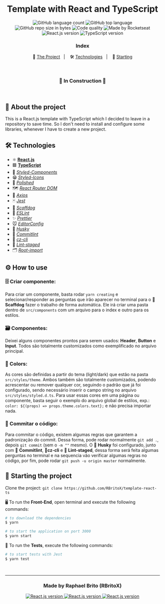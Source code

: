 <h1 align="center">
  Template with React and TypeScript
</h1>

<p align="center">
  <img alt="GitHub language count" src="https://img.shields.io/github/languages/count/rbritox/template-react-ts?color=yellow">

  <img alt="GitHub top language" src="https://img.shields.io/github/languages/top/rbritox/template-react-ts?color=yellow">

  <img alt="GitHub repo size in bytes" src="https://img.shields.io/github/repo-size/rbritox/template-react-ts?color=yellow">

  <img alt="Code quality" src="https://api.codacy.com/project/badge/Grade/76f70dac6eb8494aa3f9b3cc6e6102dc">

  <img alt="Made by Rocketseat" src="https://img.shields.io/github/license/rbritox/template-react-ts">

  <br>

  <img alt="React.js version" src="https://img.shields.io/badge/React.js-v16.13.1-60dafb?style=flat&logoColor=60dafb&logo=react">

  <img alt="TypeScript version" src="https://img.shields.io/badge/TypeScript-v3.8.3-007acc?style=flat&logoColor=007acc&logo=typescript">
</p>

<h3 align="center">
  Index
</h3>

<p align="center">
  📝 <a href="#-about-the-project">The Project</a>&nbsp;&nbsp;&nbsp;|&nbsp;&nbsp;&nbsp;
  🛠 <a href="#-technologies">Technologies</a>&nbsp;&nbsp;&nbsp;|&nbsp;&nbsp;&nbsp;
  🏁 <a href="#-starting-the-project">Starting</a>
</p>

<br>

<h3 align="center">
  🚧 In Construction 🚧
</h3>

<br>

## 📝 About the project
This is a React.js template with TypeScript which I decided to leave in a repository to save time. So I don't need to install and configure some libraries, whenever I have to create a new project.

## 🛠 Technologies
- ⚛️ **[React.js](https://reactjs.org/)**
- 🟪 **[TypeScript](https://www.typescriptlang.org/)**
- 💅 *[Styled-Components](https://styled-components.com/)*
- 😁 *[Styled-Icons](https://styled-icons.js.org/)*
- 🎨 *[Polished](https://polished.js.org/)*
- 🗺 *[React Router DOM](https://reacttraining.com/react-router/web/guides/quick-start)*
- 🔌 *[Axios](https://nodemon.io/)*
- 🃏 *[Jest](https://jestjs.io/)*
- 🐺 *[Scaffdog](https://github.com/cats-oss/scaffdog#scaffdog-generate)*
- 📏 *[ESLint](https://eslint.org/)*
- ✨ *[Prettier](https://prettier.io/)*
- 🐭 *[EditorConfig](https://editorconfig.org/)*
- 🐶 *[Husky](https://github.com/typicode/husky)*
- 🚨 *[Commitlint](https://github.com/conventional-changelog/commitlint)*
- 🚦 *[cz-cli](https://github.com/commitizen/cz-cli)*
- 🚥 *[Lint-staged](https://github.com/okonet/lint-staged)*
- 🗂 *[Root-import](https://www.npmjs.com/package/babel-plugin-root-import)*

## ⚙️ How to use

### 🗄 Criar componente:
Para criar um componente, basta rodar `yarn creating` e selecionar/responder as perguntas que irão aparecer no terminal para o 🐺 **Scaffdog** fazer o trabalho de forma automática. Ele irá criar uma pasta dentro de `src/components` com um arquivo para o index e outro para os estilos.

### 🗃 Componentes:
Deixei alguns componentes prontos para serem usados: **Header**, **Button** e **Input**. Todos são totalmente customizados como exemplificado no arquivo principal.

### 🎨 Colors:
As cores são definidas a partir do tema (light/dark) que estão na pasta `src/styles/theme`. Ambos também são totalmente customizados, podendo acrescentar ou remover qualquer cor, seguindo o padrão que já foi configurado, sendo necessário inserir o campo string no arquivo `src/styles/styled.d.ts`. Para usar essas cores em uma página ou componente, basta seguir o exemplo do arquivo global de estilos, exp.: `color: ${(props) => props.theme.colors.text};` e não precisa importar nada.

### 💾 Commitar o código:
Para commitar o código, existem algumas regras que garantem a padronização do commit. Dessa forma, pode rodar normalmente `git add .`, depois `git commit` (sem o `-m ""` mesmo). O 🐶 **Husky** foi configurado, junto com 🚨 **Commitlint**, 🚦**cz-cli** e 🚥 **Lint-staged**, dessa forma será feita algumas perguntas no terminal e na sequencia vão verificar algumas regras no código, por fim, pode rodar `git push -u origin master` normalmente.

## 🏁 Starting the project
Clone the project: `git clone https://github.com/RBritoX/template-react-ts`

🖥 To run the **Front-End**, open terminal and execute the following commands:

````zsh
# to download the dependencies
$ yarn

# to start the application on port 3000
$ yarn start
````

🧪 To run the **Tests**, execute the following commands:

````zsh
# to start tests with Jest
$ yarn test
````

<br>

---

<h3 align="center">
  Made by Raphael Brito (RBritoX)
</h3>

<p align="center">
  <a href="https://www.linkedin.com/in/raphaellbrito/">
    <img alt="React.js version" src="https://img.shields.io/badge/LinkedIn-/in/raphaellbrito-0e76a8?style=flat&logoColor=white&logo=linkedin">
  </a>
  <a href="https://www.facebook.com/RaphaBrito">
    <img alt="React.js version" src="https://img.shields.io/badge/Facebook-/RaphaBrito-1778F2?style=flat&logoColor=white&logo=facebook">
  </a>
  <a href="https://www.instagram.com/raphaellbrito/">
    <img alt="React.js version" src="https://img.shields.io/badge/Instagram-@raphaellbrito-833AB4?style=flat&logoColor=white&logo=instagram">
  </a>
</p>
